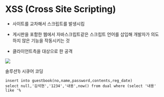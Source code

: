 XSS (Cross Site Scripting)
==========================

-	사이트를 교차해서 스크립트를 발생시킴

-	게시판을 포함한 웹에서 자바스크립트같은 스크립트 언어를 삽입해 개발자가 의도하지 않은 기능을 작동시키는 것

-	클라이언트측을 대상으로 한 공격

<img src="https://postfiles.pstatic.net/MjAxOTA2MTFfMjkz/MDAxNTYwMjExMDYxMzgy.7cWFPLPZoG660Y0F_sAyWmRsFy37m7W_7raPWvHo2oIg.7pdftOTfMP6wOEOvOkliP-HDub-uM8yN-YDGtx9UpN0g.PNG.skok1025/image.png?type=w580"/>

솔루션1) 시큐어 코딩


<code>insert into guestbook(no,name,password,contents,reg_date) select null,'김석현','1234','내용',now() from dual where (select '내용' like '%<script>%')!=1 and (select '비번' like '%<script>%')!=1</code>

솔루션2) Service 객체에서 Vo 객체 스크립트 방지 세팅


<code>blogvo.setTitle(blogvo.getTitle().replaceAll("(?i)<script", "&lt;script"));</code>
